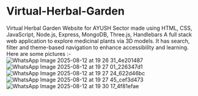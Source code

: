 # Virtual-Herbal-Garden
Virtual Herbal Garden Website for AYUSH Sector made using HTML, CSS, JavaScript, Node.js, Express, MongoDB, Three.js, Handlebars
A full stack web application to explore medicinal plants via 3D models. 
It has search, filter and theme-based navigation to enhance accessibility and learning. 
Here are some pictures :-
![WhatsApp Image 2025-08-12 at 19 26 31_4e201487](https://github.com/user-attachments/assets/d39c6527-6862-4832-80c2-f67575263209)
![WhatsApp Image 2025-08-12 at 19 27 01_226347d1](https://github.com/user-attachments/assets/5267af03-5682-45da-8ca4-3138982919bf)
![WhatsApp Image 2025-08-12 at 19 27 24_622d46bc](https://github.com/user-attachments/assets/574bf2a0-200f-49af-a7cc-b7c967249256)
![WhatsApp Image 2025-08-12 at 19 27 45_cef3d473](https://github.com/user-attachments/assets/0c4a7bda-a95e-47da-b3a4-3dda1cd21ddd)
![WhatsApp Image 2025-08-12 at 19 30 17_4f81efae](https://github.com/user-attachments/assets/d075438c-6aad-4c66-bb31-6be09d74c087)
